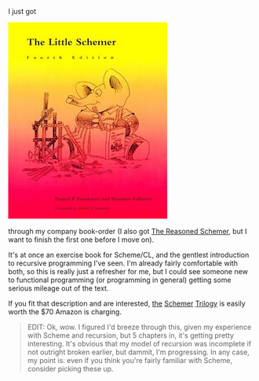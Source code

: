 I just got 

![Cover of the Little Schemer](/static/img/little-schemer.jpg)

through my company book-order (I also got [The Reasoned Schemer](http://mitpress.mit.edu/catalog/item/default.asp?ttype=2&tid=10663), but I want to finish the first one before I move on).

It's at once an exercise book for Scheme/CL, and the gentlest introduction to recursive programming I've seen. I'm already fairly comfortable with both, so this is really just a refresher for me, but I could see someone new to functional programming (or programming in general) getting some serious mileage out of the text.

If you fit that description and are interested, [the](http://www.amazon.com/Little-Schemer-Daniel-P-Friedman/dp/0262560992) [Schemer](http://www.amazon.com/Seasoned-Schemer-Daniel-P-Friedman/dp/026256100X/ref=pd_bxgy_b_img_b) [Trilogy](http://www.amazon.com/Reasoned-Schemer-Daniel-P-Friedman/dp/0262562146/ref=pd_bxgy_b_img_c) is easily worth the $70 Amazon is charging.

> EDIT: Ok, wow. I figured I'd breeze through this, given my experience with Scheme and recursion, but 5 chapters in, it's getting pretty interesting. It's obvious that my model of recursion was incomplete if not outright broken earlier, but dammit, I'm progressing. In any case, my point is: even if you think you're fairly familiar with Scheme, consider picking these up.  
